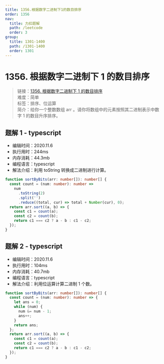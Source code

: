 ```yaml
---
title: 1356.根据数字二进制下1的数目排序
order: 1356
nav:
  title: 力扣题解
  path: /leetcode
  order: 3
group:
  title: 1301-1400
  path: /1301-1400
  order: 1301
---
```


# 1356. 根据数字二进制下 1 的数目排序

> 链接：[1356. 根据数字二进制下 1 的数目排序](https://leetcode-cn.com/problems/sort-integers-by-the-number-of-1-bits/)  
> 难度：简单  
> 标签：排序、位运算  
> 简介：给你一个整数数组 arr 。请你将数组中的元素按照其二进制表示中数字 1 的数目升序排序。

## 题解 1 - typescript

- 编辑时间：2020.11.6
- 执行用时：244ms
- 内存消耗：44.3mb
- 编程语言：typescript
- 解法介绍：利用 toString 转换成二进制进行计算。

```typescript
function sortByBits(arr: number[]): number[] {
  const count = (num: number): number =>
    num
      .toString(2)
      .split('')
      .reduce((total, cur) => total + Number(cur), 0);
  return arr.sort((a, b) => {
    const c1 = count(a);
    const c2 = count(b);
    return c1 === c2 ? a - b : c1 - c2;
  });
}
```

## 题解 2 - typescript

- 编辑时间：2020.11.6
- 执行用时：104ms
- 内存消耗：40.7mb
- 编程语言：typescript
- 解法介绍：利用位运算计算二进制 1 个数。

```typescript
function sortByBits(arr: number[]): number[] {
  const count = (num: number): number => {
    let ans = 0;
    while (num) {
      num &= num - 1;
      ans++;
    }
    return ans;
  };
  return arr.sort((a, b) => {
    const c1 = count(a);
    const c2 = count(b);
    return c1 === c2 ? a - b : c1 - c2;
  });
}
```
